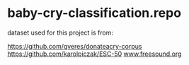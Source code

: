 # baby-cry-classification.repo

dataset used for this project is from:

https://github.com/gveres/donateacry-corpus 
https://github.com/karolpiczak/ESC-50 
www.freesound.org
